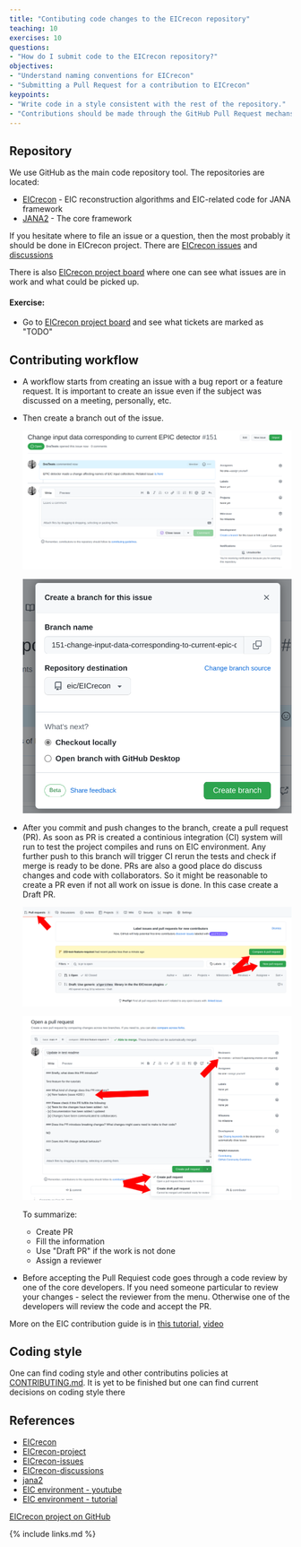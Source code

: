 ```yaml
---
title: "Contibuting code changes to the EICrecon repository"
teaching: 10
exercises: 10
questions:
- "How do I submit code to the EICrecon repository?"
objectives:
- "Understand naming conventions for EICrecon"
- "Submitting a Pull Request for a contribution to EICrecon"
keypoints:
- "Write code in a style consistent with the rest of the repository."
- "Contributions should be made through the GitHub Pull Request mechansim."
---
```



## Repository

We use GitHub as the main code repository tool. The repositories are located:

- [EICrecon][eicrecon] - EIC reconstruction algorithms and EIC-related code for JANA framework
- [JANA2][jana2] - The core framework 

If you hesitate where to file an issue or a question, then the most probably it should be done in EICrecon project. There are [EICrecon issues][eicrecon-issues] and [discussions](https://github.com/eic/EICrecon/discussions)

There is also [EICrecon project board][eicrecon-project] where one can see what issues are in work and what could be picked up. 

#### Exercise:

- Go to [EICrecon project board][eicrecon-project] and see what tickets are marked as "TODO" 



## Contributing workflow

- A workflow starts from creating an issue with a bug report or a feature request. It is important to create an issue even if the subject was discussed on a meeting, personally, etc. 

- Then create a branch out of the issue. 

   ![Create branch from issue](/assets/img/contributing/create_branch_1.png)

   ![Create branch from issue](/assets/img/contributing/create_branch_2.png) 

- After you commit and push changes to the branch, create a pull request (PR). As soon as PR is created a continious integration (CI) system will run to test the project compiles and runs on EIC environment. Any further push to this branch will trigger CI rerun the tests and check if merge is ready to be done. PRs are also a good place do discuss changes and code with collaborators. So it might be reasonable to create a PR even if not all work on issue is done. In this case create a Draft PR. 

   ![Create branch from issue](/assets/img/contributing/create_branch_3.png)

   ![Create branch from issue](/assets/img/contributing/create_branch_4.png)

   To summarize:

   - Create PR
   - Fill the information
   - Use "Draft PR" if the work is not done
   - Assign a reviewer

- Before accepting the Pull Requiest code goes through a code review by one of the core developers. If you need someone particular to review your changes - select the reviewer from the menu. Otherwise one of the developers will review the code and accept the PR.

More on the EIC contribution guide is in [this tutorial][eic-environment-tutorial], [video][eic-environment-youtube]

## Coding style

One can find coding style and other contributins policies at [CONTRIBUTING.md](https://github.com/eic/EICrecon/blob/main/CONTRIBUTING.md). It is yet to be finished but one can find current decisions on coding style there


## References

- [EICrecon][eicrecon]
- [EICrecon-project][eicrecon-project]
- [EICrecon-issues][eicrecon-issues]
- [EICrecon-discussions][eicrecon-discussions]
- [jana2][jana2]
- [EIC environment - youtube][eic-environment-youtube]
- [EIC environment - tutorial][eic-environment-tutorial]

[eicrecon]: https://github.com/eic/EICrecon
[eicrecon-project]: https://github.com/orgs/eic/projects/6/views/1
[eicrecon-issues]: https://github.com/eic/EICrecon/issues
[eicrecon-discussions]: https://github.com/eic/EICrecon/discussions
[jana2]: https://github.com/JeffersonLab/JANA2
[eic-environment-youtube]: https://youtu.be/Y0Mg24XLomY?list=PLui8F4uNCFWm3M3g3LG2cOledhI7IvTAJ
[eic-environment-tutorial]: https://eic.github.io/tutorial-setting-up-environment/

[EICrecon project on GitHub]()

{% include links.md %}

